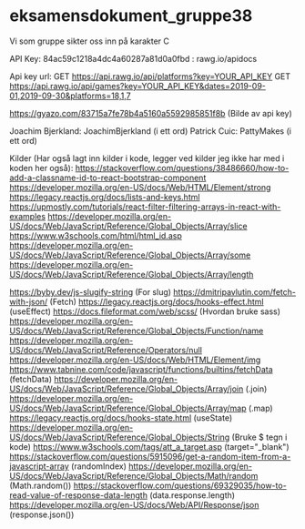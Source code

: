 # eksamensdokument_gruppe38

Vi som gruppe sikter oss inn på karakter C

API Key: 84ac59c1218a4dc4a60287a81d0a0fbd : rawg.io/apidocs

Api key url: GET https://api.rawg.io/api/platforms?key=YOUR_API_KEY
GET https://api.rawg.io/api/games?key=YOUR_API_KEY&dates=2019-09-01,2019-09-30&platforms=18,1,7

https://gyazo.com/83715a7fe78b4a5160a5592985851f8b
(Bilde av api key)

Joachim Bjerkland: JoachimBjerkland (i ett ord)
Patrick Cuic: PattyMakes (i ett ord)


Kilder (Har også lagt inn kilder i kode, legger ved kilder jeg ikke har med i koden her også):
https://stackoverflow.com/questions/38486660/how-to-add-a-classname-id-to-react-bootstrap-component
https://developer.mozilla.org/en-US/docs/Web/HTML/Element/strong
https://legacy.reactjs.org/docs/lists-and-keys.html
https://upmostly.com/tutorials/react-filter-filtering-arrays-in-react-with-examples
https://developer.mozilla.org/en-US/docs/Web/JavaScript/Reference/Global_Objects/Array/slice
https://www.w3schools.com/html/html_id.asp
https://developer.mozilla.org/en-US/docs/Web/JavaScript/Reference/Global_Objects/Array/some
https://developer.mozilla.org/en-US/docs/Web/JavaScript/Reference/Global_Objects/Array/length

https://byby.dev/js-slugify-string (For slug)
https://dmitripavlutin.com/fetch-with-json/ (Fetch)
https://legacy.reactjs.org/docs/hooks-effect.html (useEffect)
https://docs.fileformat.com/web/scss/ (Hvordan bruke sass)
https://developer.mozilla.org/en-US/docs/Web/JavaScript/Reference/Global_Objects/Function/name
https://developer.mozilla.org/en-US/docs/Web/JavaScript/Reference/Operators/null
https://developer.mozilla.org/en-US/docs/Web/HTML/Element/img
https://www.tabnine.com/code/javascript/functions/builtins/fetchData (fetchData)
https://developer.mozilla.org/en-US/docs/Web/JavaScript/Reference/Global_Objects/Array/join (.join)
https://developer.mozilla.org/en-US/docs/Web/JavaScript/Reference/Global_Objects/Array/map (.map)
https://legacy.reactjs.org/docs/hooks-state.html (useState)
https://developer.mozilla.org/en-US/docs/Web/JavaScript/Reference/Global_Objects/String (Bruke $ tegn i kode)
https://www.w3schools.com/tags/att_a_target.asp (target="_blank")
https://stackoverflow.com/questions/5915096/get-a-random-item-from-a-javascript-array (randomIndex)
https://developer.mozilla.org/en-US/docs/Web/JavaScript/Reference/Global_Objects/Math/random (Math.random())
https://stackoverflow.com/questions/69329035/how-to-read-value-of-response-data-length (data.response.length)
https://developer.mozilla.org/en-US/docs/Web/API/Response/json (response.json())
